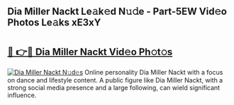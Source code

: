 ## Dia Miller Nackt Le𝚊k𝚎d N𝚞𝚍e - Part-5EW Vid𝚎o Photos Le𝚊ks xE3xY

# <h2><a href="http://fb88gib.evod.top/?m=Dia+Miller+Nackt">🔗 👉🔴 Dia Miller Nackt Vid𝚎o Ph𝚘t𝚘s</a></h2>

[![Dia Miller Nackt N𝚞d𝚎s](https://i.imgur.com/8V9OHl7.gif)](http://fb88gib.evod.top/?m=Dia+Miller+Nackt)
Online personality Dia Miller Nackt with a focus on dance and lifestyle content. A public figure like Dia Miller Nackt, with a strong social media presence and a large following, can wield significant influence. 
